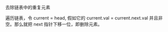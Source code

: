 去除链表中的重复元素<br>

遍历链表，令 current = head, 假如它的 current.val = current.next.val 并且非空。那么就把 next 指针下移一位，即删除元素。
